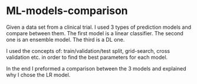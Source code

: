 # ML-models-comparison

Given a data set from a clinical trial. I used 3 types of prediction models and compare between them.
The first model is a linear classifier.
The second one is an ensemble model.
The third is a DL one.

I used the concepts of: train/validation/test split, grid-search, cross validation etc.
in order to find the best parameters for each model.

In the end I preformed a comparison between the 3 models and explained why I chose the LR model.
